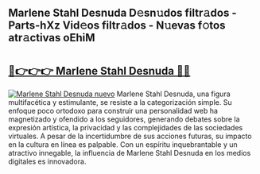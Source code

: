 ## Marlene Stahl Desnuda D𝚎sn𝚞dos filtr𝚊dos - Parts-hXz Vid𝚎os filtr𝚊dos - N𝚞evas f𝚘tos atr𝚊ctivas oEhiM

# <h2><a href="http://mb6rey.tromn.icu/?c=Marlene+Stahl+Desnuda">🔗👉👉👉 Marlene Stahl Desnuda 🔗🔗</a></h2>

[![Marlene Stahl Desnuda nuevo](https://i.imgur.com/pEAQMta.gif)](http://mb6rey.tromn.icu/?c=Marlene+Stahl+Desnuda)
Marlene Stahl Desnuda, una figura multifacética y estimulante, se resiste a la categorización simple. Su enfoque poco ortodoxo para construir una personalidad web ha magnetizado y ofendido a los seguidores, generando debates sobre la expresión artística, la privacidad y las complejidades de las sociedades virtuales. A pesar de la incertidumbre de sus acciones futuras, su impacto en la cultura en línea es palpable. Con un espíritu inquebrantable y un atractivo innegable, la influencia de Marlene Stahl Desnuda en los medios digitales es innovadora.
